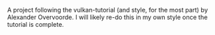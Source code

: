 A project following the vulkan-tutorial (and style, for the most part) by Alexander Overvoorde. I will likely re-do this in my own style once the tutorial is complete.